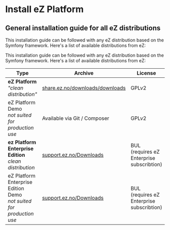 # Install eZ Platform

## General installation guide for all eZ distributions

This installation guide can be followed with any eZ distribution based on the Symfony framework. Here's a list of available distributions from eZ:

This installation guide can be followed with any eZ distribution based on the Symfony framework. Here's a list of available distributions from eZ:

|Type | Archive | License | GIT/Composer|
|------|------|------|------|
|**eZ Platform**</br> *"clean distribution"* | [share.ez.no/downloads/downloads](share.ez.no/downloads/downloads) | GPLv2 | [ezsystems/ezplatform](https://github.com/ezsystems/ezplatform) ([INSTALL.md](https://github.com/ezsystems/ezplatform/blob/master/INSTALL.md))|
|eZ Platform Demo</br> *not suited for production use* | Available via Git / Composer | GPLv2 | [ezsystems/ezplatform-demo](https://github.com/ezsystems/ezplatform-demo)|
|**ez Platform Enterprise Edition**</br> *clean distribution* | [support.ez.no/Downloads](https://support.ez.no/Downloads) | BUL (requires eZ Enterprise subscribtion) | [ezsystems/ezplatform-ee](https://github.com/ezsystems/ezplatform-ee) ([INSTALL.md](https://github.com/ezsystems/ezstudio/blob/master/INSTALL.md))|
|eZ Platform Enterprise Edition Demo</br> *not suited for production use* | [support.ez.no/Downloads](https://support.ez.no/Downloads) | BUL (requires eZ Enterprise subscribtion) | [ezsystems/ezplatform-ee-demo](https://github.com/ezsystems/ezplatform-ee-demo)|


